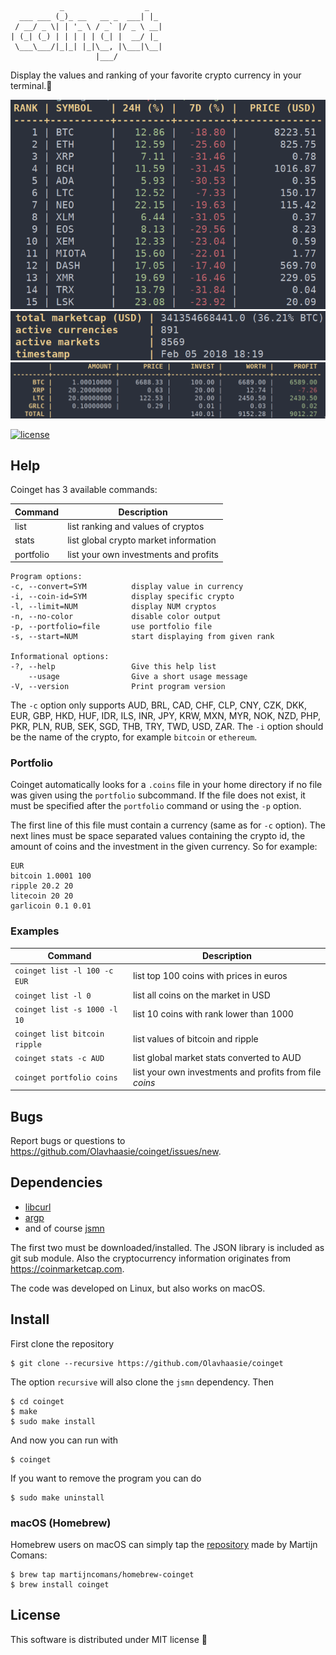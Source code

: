 ```
           _                  _
  ___ ___ (_)_ __   __ _  ___| |_
 / __/ _ \| | '_ \ / _` |/ _ \ __|
| (_| (_) | | | | | (_| |  __/ |_
 \___\___/|_|_| |_|\__, |\___|\__|
                   |___/
```

Display the values and ranking of your favorite crypto currency in your terminal.💸

![example1](doc/output.png "Sample list output")
![example2](doc/output-global.png "Sample global output")
![example3](doc/output-portfolio.png "Sample portfolio output")

[![license](https://img.shields.io/badge/license-MIT-blue.svg?style=flat-square)](https://github.com/Olavhaasie/coinget/blob/master/LICENSE)

## Help ##
Coinget has 3 available commands:

| Command   | Description                           |
| --------- | ------------------------------------- |
| list      | list ranking and values of cryptos    |
| stats     | list global crypto market information |
| portfolio | list your own investments and profits |

    Program options:
    -c, --convert=SYM          display value in currency
    -i, --coin-id=SYM          display specific crypto
    -l, --limit=NUM            display NUM cryptos
    -n, --no-color             disable color output
    -p, --portfolio=file       use portfolio file
    -s, --start=NUM            start displaying from given rank

    Informational options:
    -?, --help                 Give this help list
        --usage                Give a short usage message
    -V, --version              Print program version

The `-c` option only supports AUD, BRL, CAD, CHF, CLP, CNY, CZK, DKK, EUR, GBP, HKD, HUF, IDR, ILS, INR, JPY, KRW, MXN, MYR, NOK, NZD, PHP, PKR, PLN, RUB, SEK, SGD, THB, TRY, TWD, USD, ZAR.
The `-i` option should be the name of the crypto, for example `bitcoin` or `ethereum`.

### Portfolio ###
Coinget automatically looks for a `.coins` file in your home directory if no file was given using the `portfolio` subcommand.
If the file does not exist, it must be specified after the `portfolio` command or using the `-p` option.

The first line of this file must contain a currency (same as for `-c` option).
The next lines must be space separated values containing the crypto id, the amount of coins and the investment in the given currency.
So for example:

    EUR
    bitcoin 1.0001 100
    ripple 20.2 20
    litecoin 20 20
    garlicoin 0.1 0.01

### Examples ###

| Command                       | Description                                             |
| ----------------------------- | ------------------------------------------------------- |
| `coinget list -l 100 -c EUR`  | list top 100 coins with prices in euros                 |
| `coinget list -l 0`           | list all coins on the market in USD                     |
| `coinget list -s 1000 -l 10`  | list 10 coins with rank lower than 1000                 |
| `coinget list bitcoin ripple` | list values of bitcoin and ripple                       |
| `coinget stats -c AUD`        | list global market stats converted to AUD               |
| `coinget portfolio coins`     | list your own investments and profits from file _coins_ |

## Bugs ##
Report bugs or questions to <https://github.com/Olavhaasie/coinget/issues/new>.

## Dependencies ##
+ [libcurl](https://curl.haxx.se/libcurl/)
+ [argp](https://www.gnu.org/software/libc/manual/html_node/Argp.html)
+ and of course [jsmn](https://github.com/zserge/jsmn)

The first two must be downloaded/installed. The JSON library is included as git sub module.
Also the cryptocurrency information originates from <https://coinmarketcap.com>.

The code was developed on Linux, but also works on macOS.

## Install ##
First clone the repository

    $ git clone --recursive https://github.com/Olavhaasie/coinget

The option `recursive` will also clone the `jsmn` dependency. Then

    $ cd coinget
    $ make
    $ sudo make install

And now you can run with

    $ coinget

If you want to remove the program you can do

    $ sudo make uninstall

### macOS (Homebrew) ###
Homebrew users on macOS can simply tap the [repository](https://github.com/martijncomans/homebrew-coinget) made by Martijn Comans:

    $ brew tap martijncomans/homebrew-coinget
    $ brew install coinget

## License ##
This software is distributed under MIT license 📝

